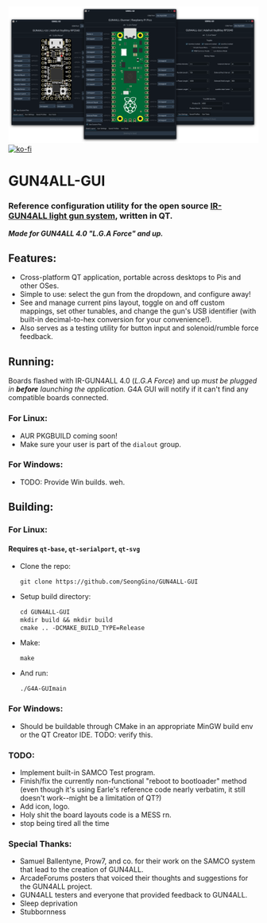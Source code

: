 ![header](G4ALL-screenies.png)
[![ko-fi](https://ko-fi.com/img/githubbutton_sm.svg)](https://ko-fi.com/Z8Z5NNXWL)

# GUN4ALL-GUI
### Reference configuration utility for the open source [IR-GUN4ALL light gun system](https://github.com/SeongGino/ir-light-gun-plus), written in QT.

***Made for GUN4ALL 4.0 "L.G.A Force" and up.***

## Features:
 - Cross-platform QT application, portable across desktops to Pis and other OSes.
 - Simple to use: select the gun from the dropdown, and configure away!
 - See and manage current pins layout, toggle on and off custom mappings, set other tunables, and change the gun's USB identifier (with built-in decimal-to-hex conversion for your convenience!).
 - Also serves as a testing utility for button input and solenoid/rumble force feedback.

## Running:
Boards flashed with IR-GUN4ALL 4.0 (*L.G.A Force*) and up *must be plugged in **before** launching the application.* G4A GUI will notify if it can't find any compatible boards connected.

### For Linux:
 - AUR PKGBUILD coming soon!
 - Make sure your user is part of the `dialout` group.

### For Windows:
 - TODO: Provide Win builds. weh.

## Building:
### For Linux:
#### Requires `qt-base`, `qt-serialport`, `qt-svg`
 - Clone the repo:
   ```
   git clone https://github.com/SeongGino/GUN4ALL-GUI
   ```
 - Setup build directory:
   ```
   cd GUN4ALL-GUI
   mkdir build && mkdir build
   cmake .. -DCMAKE_BUILD_TYPE=Release
   ```
 - Make:
   ```
   make
   ```
 - And run:
   ```
   ./G4A-GUImain
   ```
### For Windows:
 - Should be buildable through CMake in an appropriate MinGW build env or the QT Creator IDE. TODO: verify this.

### TODO:
 - Implement built-in SAMCO Test program.
 - Finish/fix the currently non-functional "reboot to bootloader" method (even though it's using Earle's reference code nearly verbatim, it still doesn't work--might be a limitation of QT?)
 - Add icon, logo.
 - Holy shit the board layouts code is a MESS rn.
 - stop being tired all the time

### Special Thanks:
 - Samuel Ballentyne, Prow7, and co. for their work on the SAMCO system that lead to the creation of GUN4ALL.
 - ArcadeForums posters that voiced their thoughts and suggestions for the GUN4ALL project.
 - GUN4ALL testers and everyone that provided feedback to GUN4ALL.
 - Sleep deprivation
 - Stubbornness
